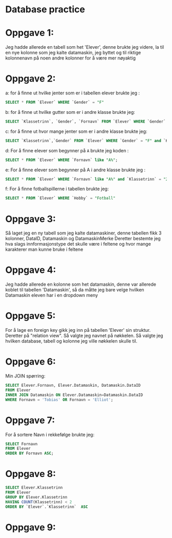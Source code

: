 # Database practice
# Oppgave 1:
Jeg hadde allerede en tabell som het 'Elever', denne brukte jeg videre, la til en nye kolonne som jeg kalte datamaskin, jeg byttet og til riktige kolonnenavn på noen andre kolonner for å være mer nøyaktig

# Oppgave 2:
a: for å finne ut hvilke jenter som er i tabellen elever brukte jeg :

```sql
SELECT * FROM `Elever` WHERE `Gender` = "F"
```

b: for å finne ut hvilke gutter som er i andre klasse brukte jeg:

```sql
SELECT `Klassetrinn`, `Gender`, `Fornavn` FROM `Elever` WHERE `Gender` = "M" and `Klassetrinn` = "2" ;
```

c: for å finne ut hvor mange jenter som er i andre klasse brukte jeg:

```sql
SELECT `Klassetrinn`,`Gender` FROM `Elever` WHERE `Gender` = "F" and `Klassetrinn` = "2" ;
```

d: For å finne elever som begynner på `A` brukte jeg koden :

```sql
SELECT * FROM `Elever` WHERE `Fornavn` like "A%";
```

e: For å finne elever som begynner på A i andre klasse brukte jeg :

```sql
SELECT * FROM `Elever` WHERE `Fornavn` like "A%" and `Klassetrinn` = "2";
```

f: For å finne fotballspillerne i tabellen brukte jeg:

```sql
SELECT * FROM `Elever` WHERE `Hobby` = "Fotball"
```

# Oppgave 3:
Så laget jeg en ny tabell som jeg kalte datamaskiner, denne tabellen fikk 3 kolonner, DataID, Datamaskin og DatamaskinMerke Deretter bestemte jeg hva slags innformasjonstype det skulle være i feltene og hvor mange karakterer man kunne bruke i feltene

# Oppgave 4:
Jeg hadde allerede en kolonne som het datamaskin, denne var allerede koblet til tabellen 'Datamaskin', så da måtte jeg bare velge hvilken Datamaskin eleven har i en dropdown meny

# Oppgave 5:
For å lage en foreign key gikk jeg inn på tabellen 'Elever' sin struktur. Deretter på "relation view". Så valgte jeg navnet på nøkkelen. Så valgte jeg hvilken database, tabell og kolonne jeg ville nøkkelen skulle til.

# Oppgave 6:
Min JOIN spørring:

```sql
SELECT Elever.Fornavn, Elever.Datamaskin, Datamaskin.DataID 
FROM Elever 
INNER JOIN Datamaskin ON Elever.Datamaskin=Datamaskin.DataID 
WHERE Fornavn = 'Tobias' OR Fornavn = 'Elliot';
```

# Oppgave 7:
For å sortere Navn i rekkefølge brukte jeg:

```sql
SELECT Fornavn
FROM Elever
ORDER BY Fornavn ASC;
```

# Oppgave 8:

```sql
SELECT Elever.Klassetrinn
FROM Elever
GROUP BY Elever.Klassetrinn 
HAVING COUNT(Klassetrinn) < 2  
ORDER BY `Elever`.`Klassetrinn`  ASC
```
# Oppgave 9:

